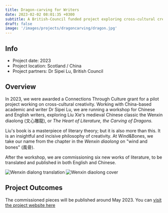 ```yaml
---
title: Dragon-carving for Writers
date: 2023-02-02 08:01:35 +0300
subtitle: A British-Council funded project exploring cross-cultural creativity, China
draft: false
image: '/images/projects/dragoncarving/dragon.jpg'
---
```


## Info 
- Project date: 2023
- Project location: Scotland / China
- Project partners: Dr Sipei Lu, British Council 

## Overview
In 2023, we were awarded a Connections Through Culture grant for a pilot project working on cross-cultural creativity. Working with China-based academic and writer Dr Sipei Lu, we are running a workshop for Chinese and English writers, exploring Liu Xie's medieval Chinese classic the Wenxin diaolong (文心雕龍), or *The Heart of Literature, the Carving of Dragons.*

Liu's book is a masterpiece of literary theory; but it is also more than this. It is an insightful and incisive philosophy of creativity. At Wind&Bones, we take our name from the chapter in the *Wenxin diaolong* on "wind and bones" (風骨).

After the workshop, we are commissioning six new works of literature, to be translated and published in both English and Chinese.

<div class="gallery-box">
  <div class="gallery">
    <img src="/images/projects/dragoncarving/wenxin.jpg" loading="lazy" alt="Wenxin dialong translation">
    <img src="/images/projects/dragoncarving/wxdl.png" loading="lazy" alt="Wenxin diaolong cover">
  </div>
</div>

## Project Outcomes
The commissioned pieces will be published around May 2023. You can [visit the project website here](https://wxdl.windandbones.com)
